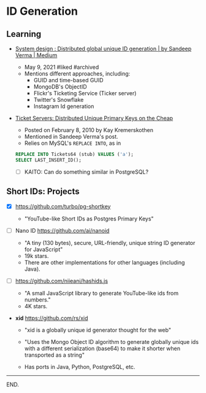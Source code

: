 # ID Generation


## Learning

- [System design : Distributed global unique ID generation | by Sandeep Verma | Medium](https://medium.com/@sandeep4.verma/system-design-distributed-global-unique-id-generation-d6a440cc8e5)
    * May 9, 2021 #liked #archived
    * Mentions different approaches, including:
        + GUID and time-based GUID
        + MongoDB's ObjectID
        + Flickr's Ticketing Service (Ticker server)
        + Twitter's Snowflake
        + Instagram Id generation

- [Ticket Servers: Distributed Unique Primary Keys on the Cheap](https://code.flickr.net/2010/02/08/ticket-servers-distributed-unique-primary-keys-on-the-cheap/)
    * Posted on February 8, 2010 by Kay Kremerskothen
    * Mentioned in Sandeep Verma's post.
    * Relies on MySQL's `REPLACE INTO`, as in
    ```sql
    REPLACE INTO Tickets64 (stub) VALUES ('a');
    SELECT LAST_INSERT_ID();
    ```
    * [ ] KAITO: Can do something similar in PostgreSQL?


## Short IDs: Projects

- [x] https://github.com/turbo/pg-shortkey
    * "YouTube-like Short IDs as Postgres Primary Keys"

- [ ] Nano ID https://github.com/ai/nanoid
    * "A tiny (130 bytes), secure, URL-friendly, unique string ID generator for JavaScript"
    * 19k stars.
    * There are other implementations for other languages (including Java).

- [ ] https://github.com/niieani/hashids.js
    * "A small JavaScript library to generate YouTube-like ids from numbers."
    * 4K stars.

- **xid** https://github.com/rs/xid
    * "xid is a globally unique id generator thought for the web"

    * "Uses the Mongo Object ID algorithm to generate globally unique ids with a different serialization (base64) to make it shorter when transported as a string"
 
    * Has ports in Java, Python, PostgreSQL, etc.

---

END.
